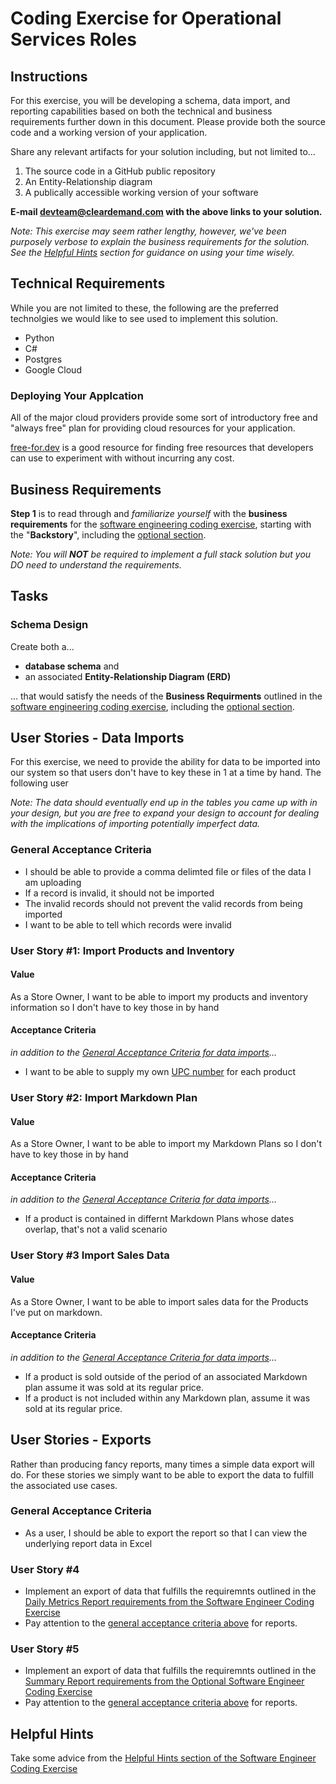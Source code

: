 # Coding Exercise for Operational Services Roles

## Instructions

For this exercise, you will be developing a schema, data import, and reporting capabilities based on both the technical and business requirements further down in this document. Please provide both the source code and a working version of your application.

Share any relevant artifacts for your solution including, but not limited to...
  1. The source code in a GitHub public repository
  1. An Entity-Relationship diagram
  1. A publically accessible working version of your software

**E-mail devteam@cleardemand.com with the above links to your solution.**

_Note: This exercise may seem rather lengthy, however, we've been purposely verbose to explain the business requirements for the solution.  See the [Helpful Hints](#helpful-hints) section for guidance on using your time wisely._

## Technical Requirements

While you are not limited to these, the following are the preferred technolgies we would like to see used to implement this solution.

* Python
* C#
* Postgres
* Google Cloud

### Deploying Your Applcation

All of the major cloud providers provide some sort of introductory free and "always free" plan for providing cloud resources for your application.

[free-for.dev](https://free-for.dev/) is a good resource for finding free resources that developers can use to experiment with without incurring any cost.

## Business Requirements

**Step 1** is to read through and *familiarize yourself* with the **business requirements** for the [software engineering coding exercise](../software_engineer/software_engineer_coding_exercise.md), starting with the "**Backstory**", including the [optional section](../software_engineer/software_engineer_coding_exercise_optional.md).

*Note: You will **NOT** be required to implement a full stack solution but you DO need to understand the requirements.*

## Tasks

### Schema Design

Create both a...

* **database schema** and
* an associated **Entity-Relationship Diagram (ERD)**

 ... that would satisfy the needs of the **Business Requirments** outlined in the [software engineering coding exercise](../software_engineer/software_engineer_coding_exercise.md), including the [optional section](../software_engineer/software_engineer_coding_exercise_optional.md).

## User Stories - Data Imports

For this exercise, we need to provide the ability for data to be imported into our system so that users don't have to key these in 1 at a time by hand. The following user

_Note: The data should eventually end up in the tables you came up with in your design, but you are free to expand your design to account for dealing with the implications of importing potentially imperfect data._

### General Acceptance Criteria
* I should be able to provide a comma delimted file or files of the data I am uploading
* If a record is invalid, it should not be imported
* The invalid records should not prevent the valid records from being imported
* I want to be able to tell which records were invalid

### User Story #1: Import Products and Inventory

#### Value

As a Store Owner, I want to be able to import my products and inventory information so I don't have to key those in by hand

#### Acceptance Criteria

_in addition to the [General Acceptance Criteria for data imports](#general-acceptance-criteria)..._
* I want to be able to supply my own [UPC number](https://en.wikipedia.org/wiki/Universal_Product_Code) for each product

### User Story #2: Import Markdown Plan

#### Value

As a Store Owner, I want to be able to import my Markdown Plans so I don't have to key those in by hand

#### Acceptance Criteria

_in addition to the [General Acceptance Criteria for data imports](#general-acceptance-criteria)..._
* If a product is contained in differnt Markdown Plans whose dates overlap, that's not a valid scenario

### User Story #3 Import Sales Data

#### Value

As a Store Owner, I want to be able to import sales data for the Products I've put on markdown.

#### Acceptance Criteria

_in addition to the [General Acceptance Criteria for data imports](#general-acceptance-criteria)..._
* If a product is sold outside of the period of an associated Markdown plan
  assume it was sold at its regular price.
* If a product is not included within any Markdown plan, assume it was sold at its regular price.

## User Stories - Exports

Rather than producing fancy reports, many times a simple data export will do.  For these stories we simply want to be able to export the data to fulfill the associated use cases.

### General Acceptance Criteria
* As a user, I should be able to export the report so that I can view the underlying report data in Excel

### User Story #4

* Implement an export of data that fulfills the requiremnts outlined in the [Daily Metrics Report requirements from the Software Engineer Coding Exercise](../software_engineer/software_engineer_coding_exercise.md#user-story-4-see-daily-metrics)
* Pay attention to the [general acceptance criteria above](#general-acceptance-criteria-1) for reports.

### User Story #5
* Implement an export of data that fulfills the requiremnts outlined in the [Summary Report requirements from the Optional Software Engineer Coding Exercise](../software_engineer/software_engineer_coding_exercise_optional.md#user-story-5-view-a-summary-report)
* Pay attention to the [general acceptance criteria above](#general-acceptance-criteria-1) for reports.

## Helpful Hints

Take some advice from the [Helpful Hints section of the Software Engineer Coding Exercise](../software_engineer/software_engineer_coding_exercise.md#helpful-hints)